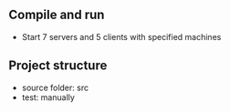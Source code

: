 ## Compile and run

-   Start 7 servers and 5 clients with specified machines

## Project structure

-   source folder: src
-   test: manually
